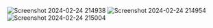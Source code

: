 ![Screenshot 2024-02-24 214938](https://github.com/Karimkhanov/DODO/assets/123242644/b1f92e44-733f-4c28-b1fb-8916c579c8eb)
![Screenshot 2024-02-24 214954](https://github.com/Karimkhanov/DODO/assets/123242644/b43dec12-f297-4015-867e-da16ac19eda1)
![Screenshot 2024-02-24 215004](https://github.com/Karimkhanov/DODO/assets/123242644/7715634a-0d6b-4699-b84b-8ab62f21117a)

